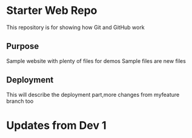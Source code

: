 # Starter Web Repo

This repository is for showing how Git and GitHub work

## Purpose

Sample website with plenty of files for demos
Sample files are new files
## Deployment
This will describe the deployment part,more changes from myfeature branch too
# Updates from Dev 1

